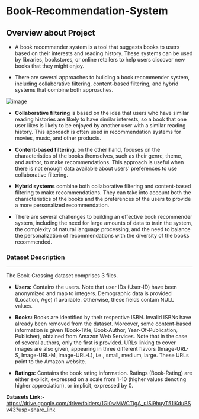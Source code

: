 # Book-Recommendation-System

## **Overview about Project**


* A book recommender system is a tool that suggests books to users based on their interests and reading history. These systems can be used by libraries, bookstores, or online retailers to help users discover new books that they might enjoy.

* There are several approaches to building a book recommender system, including collaborative filtering, content-based filtering, and hybrid systems that combine both approaches.

![image](https://user-images.githubusercontent.com/74107667/208481351-a5aee77c-cf57-4144-9c01-83025abcd0a4.png)

* <b>Collaborative filtering</b> is based on the idea that users who have similar reading histories are likely to have similar interests, so a book that one user likes is likely to be enjoyed by another user with a similar reading history. This approach is often used in recommendation systems for movies, music, and other products.

* <b>Content-based filtering</b>, on the other hand, focuses on the characteristics of the books themselves, such as their genre, theme, and author, to make recommendations. This approach is useful when there is not enough data available about users' preferences to use collaborative filtering.

* <b>Hybrid systems</b> combine both collaborative filtering and content-based filtering to make recommendations. They can take into account both the characteristics of the books and the preferences of the users to provide a more personalized recommendation.

* There are several challenges to building an effective book recommender system, including the need for large amounts of data to train the system, the complexity of natural language processing, and the need to balance the personalization of recommendations with the diversity of the books recommended.

### **Dataset Description**
---
The Book-Crossing dataset comprises 3 files.

* **Users:** Contains the users. Note that user IDs (User-ID) have been anonymized and map to integers. Demographic data is provided (Location, Age) if available. Otherwise, these fields contain NULL values.

* **Books:** Books are identified by their respective ISBN. Invalid ISBNs have already been removed from the dataset. Moreover, some content-based information is given (Book-Title, Book-Author, Year-Of-Publication, Publisher), obtained from Amazon Web Services. Note that in the case of several authors, only the first is provided. URLs linking to cover images are also given, appearing in three different flavors (Image-URL-S, Image-URL-M, Image-URL-L), i.e., small, medium, large. These URLs point to the Amazon website.

* **Ratings:** Contains the book rating information. Ratings (Book-Rating) are either explicit, expressed on a scale from 1-10 (higher values denoting higher appreciation), or implicit, expressed by 0.

**Datasets Link:-** https://drive.google.com/drive/folders/1Gi0wMWCTigA_rJSi9huyT51lKduBSv43?usp=share_link 
